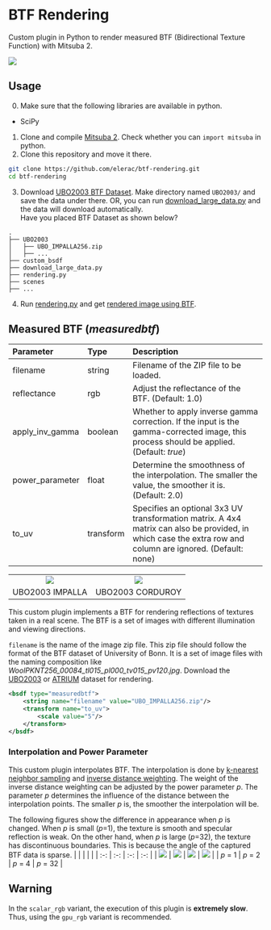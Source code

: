 # BTF Rendering
Custom plugin in Python to render measured BTF (Bidirectional Texture Function)  with Mitsuba 2.

![](documents/cloth_wool.jpg)

## Usage
0. Make sure that the following libraries are available in python.
- SciPy
1. Clone and compile [Mitsuba 2](https://github.com/mitsuba-renderer/mitsuba2). Check whether you can `import mitsuba` in python.
2. Clone this repository and move it there.
```bash
git clone https://github.com/elerac/btf-rendering.git
cd btf-rendering
```
3. Download [UBO2003 BTF Dataset](https://cg.cs.uni-bonn.de/en/projects/btfdbb/download/ubo2003/). Make directory named `UBO2003/` and save the data under there. OR, you can run [download_large_data.py](https://github.com/elerac/btf-rendering/blob/master/download_large_data.py) and the data will download automatically.  
Have you placed BTF Dataset as shown below?
```
.
├── UBO2003
│   ├── UBO_IMPALLA256.zip
│   ├── ...
├── custom_bsdf
├── download_large_data.py
├── rendering.py
├── scenes
├── ...
```
4. Run [rendering.py](https://github.com/elerac/btf-rendering/blob/master/rendering.py) and get [rendered image using BTF](https://github.com/elerac/btf-rendering/blob/master/documents/simple_sphere.jpg).

## Measured BTF (*measuredbtf*)
| Parameter | Type | Description | 
| :-- | :-- | :-- |
| filename | string | Filename of the ZIP file to be loaded. |
| reflectance| rgb | Adjust the reflectance of the BTF. (Default: 1.0) |
| apply_inv_gamma | boolean | Whether to apply inverse gamma correction. If the input is the gamma-corrected image, this process should be applied. (Default: *true*) | 
| power_parameter | float | Determine the smoothness of the interpolation. The smaller the value, the smoother it is. (Default: 2.0) |
| to_uv | transform | Specifies an optional 3x3 UV transformation matrix. A 4x4 matrix can also be provided, in which case the extra row and column are ignored. (Default: none) |

| | | 
| :-: | :-: |
| ![](documents/matpreview_impalla.jpg)| ![](documents/matpreview_corduroy.jpg) |
| UBO2003 IMPALLA | UBO2003 CORDUROY |

This custom plugin implements a BTF for rendering reflections of textures taken in a real scene. The BTF is a set of images with different illumination and viewing directions.

`filename` is the name of the image zip file. This zip file should follow the format of the BTF dataset of University of Bonn. It is a set of image files with the naming composition like *WoolPKNT256_00084_tl015_pl000_tv015_pv120.jpg*.
Download the [UBO2003](https://cg.cs.uni-bonn.de/en/projects/btfdbb/download/ubo2003/) or [ATRIUM](https://cg.cs.uni-bonn.de/en/projects/btfdbb/download/atrium/) dataset for rendering.

```xml
<bsdf type="measuredbtf">
    <string name="filename" value="UBO_IMPALLA256.zip"/>
    <transform name="to_uv">
        <scale value="5"/>
    </transform>
</bsdf>
```

### Interpolation and Power Parameter
This custom plugin interpolates BTF. The interpolation is done by [k-nearest neighbor sampling](https://en.wikipedia.org/wiki/K-nearest_neighbors_algorithm) and [inverse distance weighting](https://en.wikipedia.org/wiki/Inverse_distance_weighting).
The weight of the inverse distance weighting can be adjusted by the power parameter *p*. The parameter *p* determines the influence of the distance between the interpolation points. The smaller *p* is, the smoother the interpolation will be.

The following figures show the difference in appearance when *p* is changed. When *p* is small (*p*=1), the texture is smooth and specular reflection is weak. On the other hand, when *p* is large (*p*=32), the texture has discontinuous boundaries. This is because the angle of the captured BTF data is sparse.
| | | | | 
| :-: | :-: | :-: | :-: |
| ![](documents/simple_sphere_p1.jpg) | ![](documents/simple_sphere_p2.jpg) | ![](documents/simple_sphere_p4.jpg) | ![](documents/simple_sphere_p32.jpg) |
| *p* = 1 | *p* = 2 | *p* = 4 | *p* = 32 |


## Warning
In the `scalar_rgb` variant, the execution of this plugin is **extremely slow**. Thus, using the `gpu_rgb` variant is recommended.